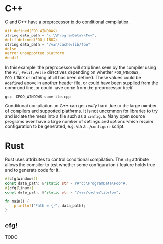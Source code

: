 # C++

C and C++ have a preprocessor to do conditional compilation.

```c++
#if defined(FOO_WINDOWS)
string data_path = "c:\\ProgramData\\Foo";
#elif defined(FOO_LINUX)
string data_path = "/var/cache/lib/foo";
#else
#error Unsupported platform
#endif
```

In this example, the preprocessor will strip lines seen by the compiler using the `#if`, `#elif`, `#else` directives depending on whether `FOO_WINDOWS`, `FOO_LINUX` or nothing at all has been defined. These values could be `#define`d above in another header file, or could have been supplied from the command line, or could have come from the preprocessor itself.

```
gcc -DFOO_WINDOWS somefile.cpp
```

Conditional compilation on C++ can get _really_ hard due to the large number of compilers and supported platforms. It is not uncommon for libraries to try and isolate the mess into a file such as a `config.h`. Many open source programs even have a large number of settings and options which require configuration to be generated, e.g. via a `./configure` script.

# Rust

Rust uses attributes to control conditional compilation. The `cfg` attribute allows the compiler to test whether some configuration / feature holds true and to generate code for it.

```rust
#[cfg(windows)]
const data_path: &'static str = r#"c:\ProgramData\Foo"#;
#[cfg(linux)]
const data_path: &'static str = "/var/cache/lib/foo";

fn main() {
    println!("Path = {}", data_path);    
}
```

## cfg!

TODO